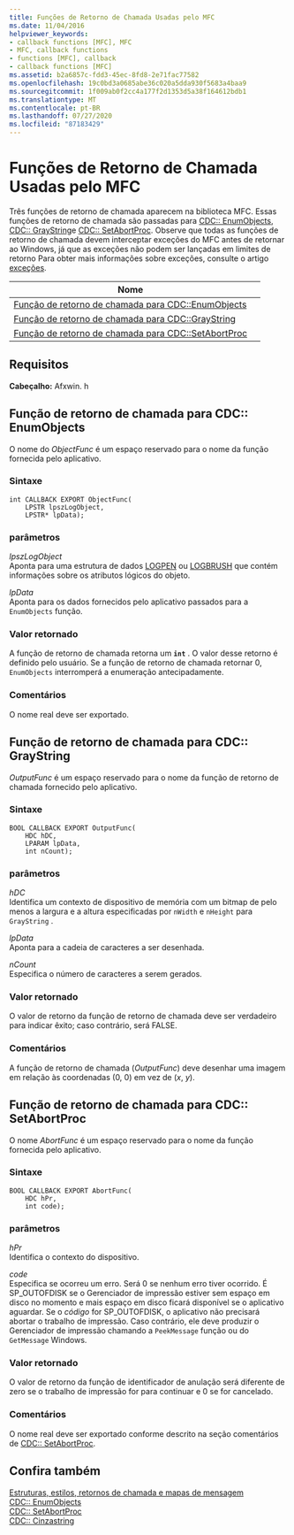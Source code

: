 ```yaml
---
title: Funções de Retorno de Chamada Usadas pelo MFC
ms.date: 11/04/2016
helpviewer_keywords:
- callback functions [MFC], MFC
- MFC, callback functions
- functions [MFC], callback
- callback functions [MFC]
ms.assetid: b2a6857c-fdd3-45ec-8fd8-2e71fac77582
ms.openlocfilehash: 19c0bd3a0685abe36c020a5dda930f5683a4baa9
ms.sourcegitcommit: 1f009ab0f2cc4a177f2d1353d5a38f164612bdb1
ms.translationtype: MT
ms.contentlocale: pt-BR
ms.lasthandoff: 07/27/2020
ms.locfileid: "87183429"
---
```

# <a name="callback-functions-used-by-mfc"></a>Funções de Retorno de Chamada Usadas pelo MFC

Três funções de retorno de chamada aparecem na biblioteca MFC. Essas funções de retorno de chamada são passadas para [CDC:: EnumObjects](../../mfc/reference/cdc-class.md#enumobjects), [CDC:: GrayString](../../mfc/reference/cdc-class.md#graystring)e [CDC:: SetAbortProc](../../mfc/reference/cdc-class.md#setabortproc). Observe que todas as funções de retorno de chamada devem interceptar exceções do MFC antes de retornar ao Windows, já que as exceções não podem ser lançadas em limites de retorno Para obter mais informações sobre exceções, consulte o artigo [exceções](../../mfc/exception-handling-in-mfc.md).

|Nome||
|----------|-----------------|
|[Função de retorno de chamada para CDC::EnumObjects](#enum_objects)||
|[Função de retorno de chamada para CDC::GrayString](#graystring)||
|[Função de retorno de chamada para CDC::SetAbortProc](#setabortproc)||

## <a name="requirements"></a>Requisitos

**Cabeçalho:** Afxwin. h

## <a name="callback-function-for-cdcenumobjects"></a><a name="enum_objects"></a>Função de retorno de chamada para CDC:: EnumObjects

O nome do *ObjectFunc* é um espaço reservado para o nome da função fornecida pelo aplicativo.

### <a name="syntax"></a>Sintaxe

```
int CALLBACK EXPORT ObjectFunc(
    LPSTR lpszLogObject,
    LPSTR* lpData);
```

### <a name="parameters"></a>parâmetros

*lpszLogObject*<br/>
Aponta para uma estrutura de dados [LOGPEN](/windows/win32/api/Wingdi/ns-wingdi-logpen) ou [LOGBRUSH](/windows/win32/api/wingdi/ns-wingdi-logbrush) que contém informações sobre os atributos lógicos do objeto.

*lpData*<br/>
Aponta para os dados fornecidos pelo aplicativo passados para a `EnumObjects` função.

### <a name="return-value"></a>Valor retornado

A função de retorno de chamada retorna um **`int`** . O valor desse retorno é definido pelo usuário. Se a função de retorno de chamada retornar 0, `EnumObjects` interromperá a enumeração antecipadamente.

### <a name="remarks"></a>Comentários

O nome real deve ser exportado.

## <a name="callback-function-for-cdcgraystring"></a><a name="graystring"></a>Função de retorno de chamada para CDC:: GrayString

*OutputFunc* é um espaço reservado para o nome da função de retorno de chamada fornecido pelo aplicativo.

### <a name="syntax"></a>Sintaxe

```
BOOL CALLBACK EXPORT OutputFunc(
    HDC hDC,
    LPARAM lpData,
    int nCount);
```

### <a name="parameters"></a>parâmetros

*hDC*<br/>
Identifica um contexto de dispositivo de memória com um bitmap de pelo menos a largura e a altura especificadas por `nWidth` e `nHeight` para `GrayString` .

*lpData*<br/>
Aponta para a cadeia de caracteres a ser desenhada.

*nCount*<br/>
Especifica o número de caracteres a serem gerados.

### <a name="return-value"></a>Valor retornado

O valor de retorno da função de retorno de chamada deve ser verdadeiro para indicar êxito; caso contrário, será FALSE.

### <a name="remarks"></a>Comentários

A função de retorno de chamada (*OutputFunc*) deve desenhar uma imagem em relação às coordenadas (0, 0) em vez de (*x*, *y*).

## <a name="callback-function-for-cdcsetabortproc"></a><a name="setabortproc"></a>Função de retorno de chamada para CDC:: SetAbortProc

O nome *AbortFunc* é um espaço reservado para o nome da função fornecida pelo aplicativo.

### <a name="syntax"></a>Sintaxe

```
BOOL CALLBACK EXPORT AbortFunc(
    HDC hPr,
    int code);
```

### <a name="parameters"></a>parâmetros

*hPr*<br/>
Identifica o contexto do dispositivo.

*code*<br/>
Especifica se ocorreu um erro. Será 0 se nenhum erro tiver ocorrido. É SP_OUTOFDISK se o Gerenciador de impressão estiver sem espaço em disco no momento e mais espaço em disco ficará disponível se o aplicativo aguardar. Se o *código* for SP_OUTOFDISK, o aplicativo não precisará abortar o trabalho de impressão. Caso contrário, ele deve produzir o Gerenciador de impressão chamando a `PeekMessage` função ou do `GetMessage` Windows.

### <a name="return-value"></a>Valor retornado

O valor de retorno da função de identificador de anulação será diferente de zero se o trabalho de impressão for para continuar e 0 se for cancelado.

### <a name="remarks"></a>Comentários

O nome real deve ser exportado conforme descrito na seção comentários de [CDC:: SetAbortProc](../../mfc/reference/cdc-class.md#setabortproc).

## <a name="see-also"></a>Confira também

[Estruturas, estilos, retornos de chamada e mapas de mensagem](structures-styles-callbacks-and-message-maps.md)<br/>
[CDC:: EnumObjects](../../mfc/reference/cdc-class.md#enumobjects)<br/>
[CDC:: SetAbortProc](../../mfc/reference/cdc-class.md#setabortproc)<br/>
[CDC:: Cinzastring](../../mfc/reference/cdc-class.md#graystring)
